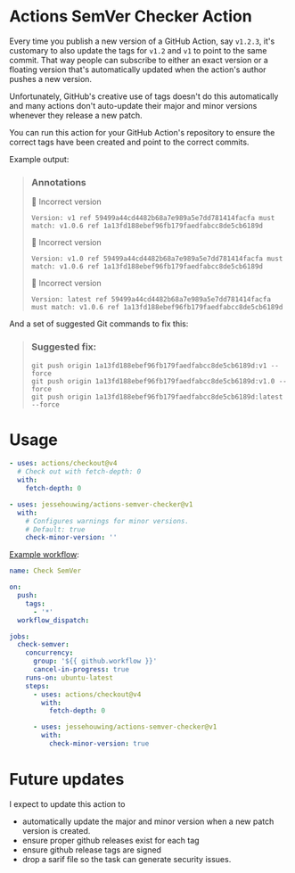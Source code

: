 # Actions SemVer Checker Action

Every time you publish a new version of a GitHub Action, say `v1.2.3`, it's customary to also update the tags for `v1.2` and `v1` to point to the same commit. That way people can subscribe to  either an exact version or a floating version that's automatically updated when the action's author pushes a new version.

Unfortunately, GitHub's creative use of tags doesn't do this automatically and many actions don't auto-update their major and minor versions whenever they release a new  patch.

You can run this action for your GitHub Action's repository to ensure the correct tags have been created and point to the correct commits.

Example output:

> ### Annotations
>
> 🔴 Incorrect version
> ```
> Version: v1 ref 59499a44cd4482b68a7e989a5e7dd781414facfa must match: v1.0.6 ref 1a13fd188ebef96fb179faedfabcc8de5cb6189d
> ```
> 
> 🔴 Incorrect version
> ```
> Version: v1.0 ref 59499a44cd4482b68a7e989a5e7dd781414facfa must match: v1.0.6 ref 1a13fd188ebef96fb179faedfabcc8de5cb6189d
> ```
> 🔴 Incorrect version
> ```
> Version: latest ref 59499a44cd4482b68a7e989a5e7dd781414facfa must match: v1.0.6 ref 1a13fd188ebef96fb179faedfabcc8de5cb6189d
> ```

And a set of suggested Git commands to fix this:

> ### Suggested fix:
> ```
> git push origin 1a13fd188ebef96fb179faedfabcc8de5cb6189d:v1 --force
> git push origin 1a13fd188ebef96fb179faedfabcc8de5cb6189d:v1.0 --force
> git push origin 1a13fd188ebef96fb179faedfabcc8de5cb6189d:latest --force
> ```

# Usage

```yaml  
- uses: actions/checkout@v4
  # Check out with fetch-depth: 0
  with:
    fetch-depth: 0

- uses: jessehouwing/actions-semver-checker@v1
  with:
    # Configures warnings for minor versions.
    # Default: true
    check-minor-version: ''
```

[Example workflow](https://github.com/jessehouwing/actions-semver-checker/blob/main/.github/workflows/action-semver-checker.yml):

```yaml
name: Check SemVer

on:
  push:
    tags:
      - '*'
  workflow_dispatch:

jobs:
  check-semver:
    concurrency:
      group: '${{ github.workflow }}'
      cancel-in-progress: true
    runs-on: ubuntu-latest
    steps:
      - uses: actions/checkout@v4
        with:
          fetch-depth: 0

      - uses: jessehouwing/actions-semver-checker@v1
        with:
          check-minor-version: true
```
# Future updates

I expect to update this action to

 * automatically update the major and minor version when a new patch version is created.
 * ensure proper github releases exist for each tag
 * ensure github release tags are signed
 * drop a sarif file so the task can generate security issues.
